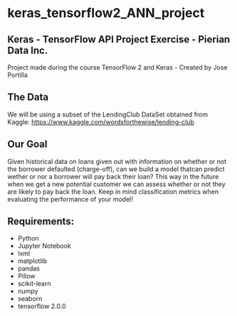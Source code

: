 # keras_tensorflow2_ANN_project

## Keras - TensorFlow API Project Exercise - Pierian Data Inc.

Project made during the course TensorFlow 2 and Keras - Created by Jose Portilla

## The Data
We will be using a subset of the LendingClub DataSet obtained from Kaggle: https://www.kaggle.com/wordsforthewise/lending-club

## Our Goal
Given historical data on loans given out with information on whether or not the borrower defaulted (charge-off), can we build a model thatcan predict wether or nor a borrower will pay back their loan? This way in the future when we get a new potential customer we can assess whether or not they are likely to pay back the loan. Keep in mind classification metrics when evaluating the performance of your model!

## Requirements:
- Python
- Jupyter Notebook
- lxml
- matplotlib
- pandas
- Pillow
- scikit-learn
- numpy
- seaborn
- tensorflow 2.0.0
